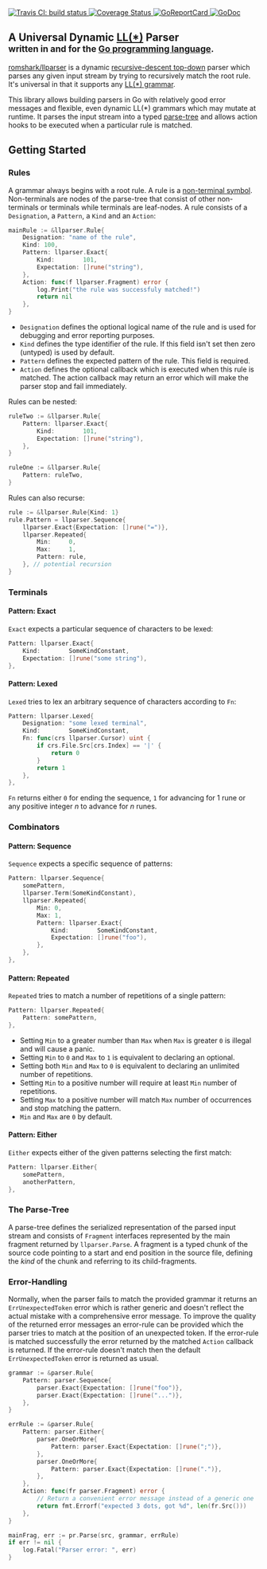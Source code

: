 <a href="https://travis-ci.org/romshark/llparser">
    <img src="https://travis-ci.org/romshark/llparser.svg?branch=master" alt="Travis CI: build status">
</a>
<a href='https://coveralls.io/github/romshark/llparser'>
    <img src='https://coveralls.io/repos/github/romshark/llparser/badge.svg' alt='Coverage Status' />
</a>
<a href="https://goreportcard.com/report/github.com/romshark/llparser">
    <img src="https://goreportcard.com/badge/github.com/romshark/llparser" alt="GoReportCard">
</a>
<a href="https://godoc.org/github.com/romshark/llparser">
    <img src="https://godoc.org/github.com/romshark/llparser?status.svg" alt="GoDoc">
</a>

<h2>
    <span>A Universal Dynamic <a href="https://en.wikipedia.org/wiki/LL_parser">LL(*)</a> Parser</span>
    <br>
    <sub>written in and for the <a href="https://golang.org/">Go programming language</a>.</sub>
</h2>

[romshark/llparser](https://github.com/romshark/llparser) is a dynamic [recursive-descent top-down](https://en.wikipedia.org/wiki/Recursive_descent_parser) parser which parses any given input stream by trying to recursively match the root rule.
It's universal in that it supports any [LL(*) grammar](https://en.wikipedia.org/wiki/LL_grammar).

This library allows building parsers in Go with relatively good error messages and flexible, even dynamic LL(*) grammars which may mutate at runtime. It parses the input stream into a typed [parse-tree](https://en.wikipedia.org/wiki/Parse_tree) and allows action hooks to be executed when a particular rule is matched.

## Getting Started

### Rules

A grammar always begins with a root rule. A rule is a [non-terminal symbol](https://en.wikipedia.org/wiki/Terminal_and_nonterminal_symbols#Nonterminal_symbols). Non-terminals are nodes of the parse-tree that consist of other non-terminals or terminals while terminals are leaf-nodes. A rule consists of a `Designation`, a `Pattern`, a `Kind` and an `Action`:

```go
mainRule := &llparser.Rule{
    Designation: "name of the rule",
    Kind: 100,
    Pattern: llparser.Exact{
        Kind:        101,
        Expectation: []rune("string"),
    },
    Action: func(f llparser.Fragment) error {
        log.Print("the rule was successfuly matched!")
        return nil
    },
}
```

- `Designation` defines the optional logical name of the rule and is used for debugging and error reporting purposes.
- `Kind` defines the type identifier of the rule. If this field isn't set then zero (untyped) is used by default.
- `Pattern` defines the expected pattern of the rule. This field is required.
- `Action` defines the optional callback which is executed when this rule is matched. The action callback may return an error which will make the parser stop and fail immediately.

Rules can be nested:

```go
ruleTwo := &llparser.Rule{
    Pattern: llparser.Exact{
        Kind:        101,
        Expectation: []rune("string"),
    },
}

ruleOne := &llparser.Rule{
    Pattern: ruleTwo,
}
```

Rules can also recurse:

```go
rule := &llparser.Rule{Kind: 1}
rule.Pattern = llparser.Sequence{
    llparser.Exact{Expectation: []rune("=")},
    llparser.Repeated{
        Min:     0,
        Max:     1,
        Pattern: rule,
    }, // potential recursion
}
```

### Terminals

#### Pattern: Exact

`Exact` expects a particular sequence of characters to be lexed:

```go
Pattern: llparser.Exact{
    Kind:        SomeKindConstant,
    Expectation: []rune("some string"),
},
```

#### Pattern: Lexed

`Lexed` tries to lex an arbitrary sequence of characters according to `Fn`:

```go
Pattern: llparser.Lexed{
    Designation: "some lexed terminal",
    Kind:        SomeKindConstant,
    Fn: func(crs llparser.Cursor) uint {
        if crs.File.Src[crs.Index] == '|' {
            return 0
        }
        return 1
    },
},
```

`Fn` returns either `0` for ending the sequence, `1` for advancing for 1 rune or any positive integer _n_ to advance for _n_ runes.

### Combinators

#### Pattern: Sequence

`Sequence` expects a specific sequence of patterns:

```go
Pattern: llparser.Sequence{
    somePattern,
    llparser.Term(SomeKindConstant),
    llparser.Repeated{
        Min: 0,
        Max: 1,
        Pattern: llparser.Exact{
            Kind:        SomeKindConstant,
            Expectation: []rune("foo"),
        },
    },
},
```

#### Pattern: Repeated

`Repeated` tries to match a number of repetitions of a single pattern:

```go
Pattern: llparser.Repeated{
    Pattern: somePattern,
},
```

- Setting `Min` to a greater number than `Max` when `Max` is greater `0` is illegal and will cause a panic.
- Setting `Min` to `0` and `Max` to `1` is equivalent to declaring an optional.
- Setting both `Min` and `Max` to `0` is equivalent to declaring an unlimited number of repetitions.
- Setting `Min` to a positive number will require at least `Min` number of repetitions.
- Setting `Max` to a positive number will match `Max` number of occurrences and stop matching the pattern.
- `Min` and `Max` are `0` by default.

#### Pattern: Either

`Either` expects either of the given patterns selecting the first match:

```go
Pattern: llparser.Either{
    somePattern,
    anotherPattern,
},
```

### The Parse-Tree

A parse-tree defines the serialized representation of the parsed input stream and consists of `Fragment` interfaces represented by the main fragment returned by `llparser.Parse`. A fragment is a typed chunk of the source code pointing to a start and end position in the source file, defining the *kind* of the chunk and referring to its child-fragments.

### Error-Handling

Normally, when the parser fails to match the provided grammar it returns an
`ErrUnexpectedToken` error which is rather generic and doesn't reflect the actual
mistake with a comprehensive error message. To improve the quality of the returned
error messages an error-rule can be provided which the parser tries to match at
the position of an unexpected token. If the error-rule is matched successfully
the error returned by the matched `Action` callback is returned. If the error-rule
doesn't match then the default `ErrUnexpectedToken` error is returned as usual.

```go
grammar := &parser.Rule{
    Pattern: parser.Sequence{
        parser.Exact{Expectation: []rune("foo")},
        parser.Exact{Expectation: []rune("...")},
    },
}

errRule := &parser.Rule{
    Pattern: parser.Either{
        parser.OneOrMore{
            Pattern: parser.Exact{Expectation: []rune(";")},
        },
        parser.OneOrMore{
            Pattern: parser.Exact{Expectation: []rune(".")},
        },
    },
    Action: func(fr parser.Fragment) error {
        // Return a convenient error message instead of a generic one
        return fmt.Errorf("expected 3 dots, got %d", len(fr.Src()))
    },
}

mainFrag, err := pr.Parse(src, grammar, errRule)
if err != nil {
    log.Fatal("Parser error: ", err)
}
```
